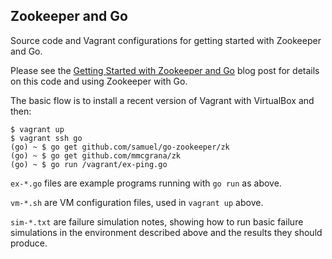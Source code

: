 ## Zookeeper and Go

Source code and Vagrant configurations for getting started with
Zookeeper and Go.

Please see the [Getting Started with Zookeeper and Go](https://mmcgrana.github.io/2014/05/getting-started-with-zookeeper-and-go.html)
blog post for details on this code and using Zookeeper with Go.

The basic flow is to install a recent version of Vagrant with
VirtualBox and then:

```console
$ vagrant up
$ vagrant ssh go
(go) ~ $ go get github.com/samuel/go-zookeeper/zk
(go) ~ $ go get github.com/mmcgrana/zk
(go) ~ $ go run /vagrant/ex-ping.go
```

`ex-*.go` files are example programs running with `go run` as above.

`vm-*.sh` are VM configuration files, used in `vagrant up` above.

`sim-*.txt` are failure simulation notes, showing how to run basic
failure simulations in the environment described above and the
results they should produce.
